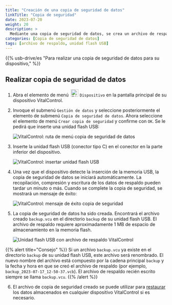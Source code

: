```yaml
---
title: "Creación de una copia de seguridad de datos"
linkTitle: "Copia de seguridad"
date: 2023-07-20
weight: 20
description: >
  Mediante una copia de seguridad de datos, se crea un archivo de respaldo que contiene todos los datos almacenados en el dispositivo VitalControl.
categories: [Copia de seguridad de datos]
tags: [archivo de respaldo, unidad flash USB]
---
```

{{% usb-drive/es "Para realizar una copia de seguridad de datos para su dispositivo," %}}

## Realizar copia de seguridad de datos

1. Abra el elemento de menú &nbsp;<img src="/icons/device.svg" width="23" align="bottom" alt="Dispositivo" /> `Dispositivo` en la pantalla principal de su dispositivo VitalControl.

2. Invoque el submenú `Gestión de datos` y seleccione posteriormente el elemento de submenú `Copia de seguridad de datos`. Ahora seleccione el elemento de menú `Crear copia de seguridad` y confirme con `OK`. Se le pedirá que inserte una unidad flash USB:

   ![VitalControl: ruta de menú copia de seguridad de datos](../images/backup.png "Invoque copia de seguridad de datos")

3. Inserte la unidad flash USB (conector tipo C) en el conector en la parte inferior del dispositivo.

   ![VitalControl: insertar unidad flash USB](/images/firmware/update/plug-in-dual-usb-stick.svg "Insertar unidad flash USB")

4. Una vez que el dispositivo detecte la inserción de la memoria USB, la copia de seguridad de datos se iniciará automáticamente. La recopilación, compresión y escritura de los datos de respaldo pueden tardar un minuto o más. Cuando se complete la copia de seguridad, se mostrará un mensaje de éxito:

   ![VitalControl: mensaje de éxito copia de seguridad](../images/backup-done.png "Éxito copia de seguridad de datos")

5. La copia de seguridad de datos ha sido creada. Encontrará el archivo creado `backup.vcu` en el directorio `backup` de su unidad flash USB. El archivo de respaldo requiere aproximadamente 1 MB de espacio de almacenamiento en la memoria flash.

   ![Unidad flash USB con archivo de respaldo VitalControl](../images/backup-file.png "Unidad flash USB con archivo de respaldo")

{{% alert title="Consejo" %}}
Si un archivo `backup.vcu` ya existe en el directorio `backup` de su unidad flash USB, este archivo será renombrado. El nuevo nombre del archivo está compuesto por la cadena principal `backup` y la fecha y hora en que se creó el archivo de respaldo (por ejemplo, `backup_2023-07-17_12-50-37.vcb`). El archivo de respaldo recién escrito siempre se llama `backup.vcu`.
{{% /alert %}}

6. El archivo de copia de seguridad creado se puede utilizar para [restaurar](../restore) los datos almacenados en cualquier dispositivo VitalControl si es necesario.
